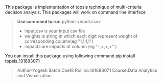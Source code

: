 
This package is implementation of topsis technique of multi-criteria decision analysis.
This packages will work on command line interface
>**Use command to run** python <input.csv> <weights><impacts>
> - input.csv is your input csv file
> - weights is  string in which each digit represent weight of corresponding column(eg "1,1,1,1")
> - impacts are impacts of column (eg "-,+,+,+" ) 

You can install this package using following command
pip install topsis_101883071



> Author-Yogesh
> Batch:Coe18
> Roll no:101883071
> Course:Data Analytics and Visualization

